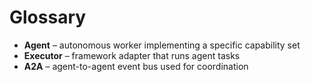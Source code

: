 # Glossary

- **Agent** – autonomous worker implementing a specific capability set
- **Executor** – framework adapter that runs agent tasks
- **A2A** – agent-to-agent event bus used for coordination

